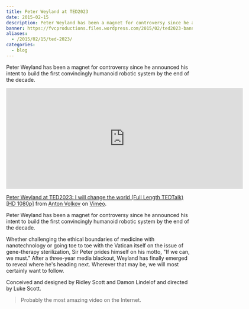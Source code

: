 ```yaml
---
title: Peter Weyland at TED2023
date: 2015-02-15
description: Peter Weyland has been a magnet for controversy since he announced his intent to build the first convincingly humanoid robotic system by the end of the decade.
banner: https://fvcproductions.files.wordpress.com/2015/02/ted2023-banner-001.jpg?w=1024&h=436&crop=1
aliases:
  - /2015/02/15/ted-2023/
categories:
  - blog
---
```


Peter Weyland has been a magnet for controversy since he announced his intent to build the first convincingly humanoid robotic system by the end of the decade.

<iframe src="https://player.vimeo.com/video/50383392" width="640" height="272" frameborder="0" webkitallowfullscreen mozallowfullscreen allowfullscreen></iframe>
<p><a href="https://vimeo.com/50383392">Peter Weyland at TED2023: I will change the world (Full Length TEDTalk) [HD 1080p]</a> from <a href="https://vimeo.com/antovolk">Anton Volkov</a> on <a href="https://vimeo.com">Vimeo</a>.</p>

Peter Weyland has been a magnet for controversy since he announced his intent to build the first convincingly humanoid robotic system by the end of the decade.

Whether challenging the ethical boundaries of medicine with nanotechnology or going toe to toe with the Vatican itself on the issue of gene-therapy sterilization, Sir Peter prides himself on his motto, "If we can, we must." After a three-year media blackout, Weyland has finally emerged to reveal where he's heading next. Wherever that may be, we will most certainly want to follow.

Conceived and designed by Ridley Scott and Damon Lindelof and directed by Luke Scott.

> Probably the most amazing video on the Internet.

